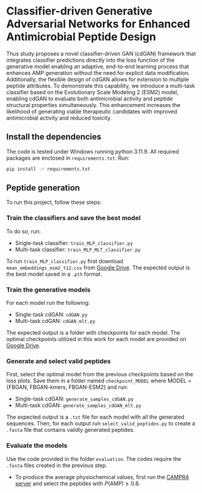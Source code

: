 # Classifier-driven Generative Adversarial Networks for Enhanced Antimicrobial Peptide Design

Thus study proposes a novel classifier-driven GAN (cdGAN) framework that integrates classifier predictions directly into the loss function of the generative model enabling an adaptive, end-to-end learning process that enhances AMP generation without the need for explicit data modification. Additionally, the flexible design of cdGAN allows for extension to multiple peptide attributes. To demonstrate this capability, we introduce a multi-task classifier based on the Evolutionary Scale Modeling 2 (ESM2) model, enabling cdGAN to evaluate both antimicrobial activity and peptide structural properties simultaneously. This enhancement increases the likelihood of generating viable therapeutic candidates with improved antimicrobial activity and reduced toxicity. 

## Install the dependencies
The code is tested under Windows running python 3.11.9. All required packages are enclosed in `requirements.txt`. Run:
```bash
pip install -r requirements.txt
```
## Peptide generation
To run this project, follow these steps:

### Train the classifiers and save the best model
To do so, run:  
- Single-task classifier: `train_MLP_classifier.py`
- Multi-task classifier: `train_MLP_MLT_classifier.py`
  
To run `train_MLP_classifier.py` first download `mean_embeddings_esm2_t12.csv` from [Google Drive](https://drive.google.com/drive/u/2/folders/1WijbpvpEIuInb6mI43twwP2CYRpvlxK0). The expected output is the best model saved in a `.pth` format.

### Train the generative models
For each model run the following:
- Single-task cdGAN: `cdGAN.py`
- Multi-task cdGAN: `cdGAN_mlt.py`
  
The expected output is a folder with checkpoints for each model. The optimal checkpoints utilized in this work for each model are provided on [Google Drive](https://drive.google.com/drive/u/2/folders/1WijbpvpEIuInb6mI43twwP2CYRpvlxK0).

### Generate and select valid peptides
First, select the optimal model from the previous checkpoints based on the loss plots. Save them in a folder named `checkpoint_MODEL` where MODEL = {FBGAN, FBGAN-kmers, FBGAN-ESM2} and run:
- Single-task cdGAN: `generate_samples_cdGAN.py`
- Multi-task cdGAN: `generate_samples_cdGAN_mlt.py`

The expected output is a `.txt` file for each model with all the generated sequences. Then, for each output run `select_valid_peptides.py` to create a `.fasta` file that contains validly generated peptides.

### Evaluate the models
Use the code provided in the folder `evaluation`. The codes require the `.fasta` files created in the previous step.
- To produce the average physiochemical values, first run the [CAMPR4 server](https://camp.bicnirrh.res.in/predict/) and select the peptides with $P(\text{AMP}) \geq 0.8$.



